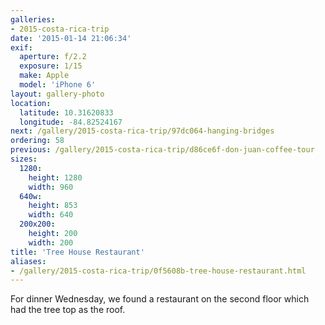 ```yaml
---
galleries:
- 2015-costa-rica-trip
date: '2015-01-14 21:06:34'
exif:
  aperture: f/2.2
  exposure: 1/15
  make: Apple
  model: 'iPhone 6'
layout: gallery-photo
location:
  latitude: 10.31620833
  longitude: -84.82524167
next: /gallery/2015-costa-rica-trip/97dc064-hanging-bridges
ordering: 58
previous: /gallery/2015-costa-rica-trip/d86ce6f-don-juan-coffee-tour
sizes:
  1280:
    height: 1280
    width: 960
  640w:
    height: 853
    width: 640
  200x200:
    height: 200
    width: 200
title: 'Tree House Restaurant'
aliases:
- /gallery/2015-costa-rica-trip/0f5608b-tree-house-restaurant.html
---
```


For dinner Wednesday, we found a restaurant on the second floor which had the tree top as the roof.
